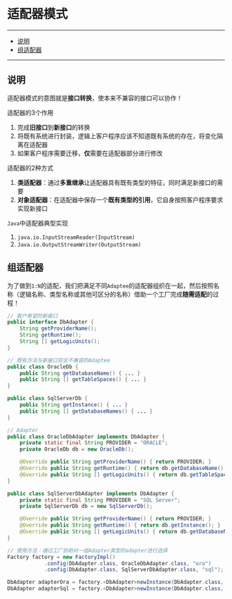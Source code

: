 # 适配器模式

---

- [说明](#说明)
- [组适配器](#组适配器)

---

## 说明

适配器模式的意图就是**接口转换**，使本来不兼容的接口可以协作！

适配器的3个作用
1. 完成**旧接口**到**新接口**的转换
2. 将既有系统进行封装，逻辑上客户程序应该不知道既有系统的存在，将变化隔离在适配器
3. 如果客户程序需要迁移，**仅**需要在适配器部分进行修改

适配器的2种方式
1. **类适配器**：通过**多重继承**让适配器具有既有类型的特征，同时满足新接口的需要
2. **对象适配器**：在适配器中保存一个**既有类型的引用**，它自身按照客户程序要求实现新接口

`Java`中适配器典型实现
1. `java.io.InputStreamReader(InputStream)`
2. `Java.io.OutputStreamWriter(OutputStream)`

## 组适配器

为了做到`1:N`的适配，我们把满足不同`Adaptee`的适配器组织在一起，然后按照名称（逻辑名称、类型名称或其他可区分的名称）借助一个工厂完成**随需适配**的过程！

```Java
// 客户希望的新接口
public interface DbAdapter {
	String getProviderName();
	String getRuntime();
	String [] getLogicUnits();
}
```

```Java
// 既有方法与新接口完全不兼容的Adaptee
public class OracleDb {
	public String getDatabaseName() { ... }
	public String [] getTableSpaces() { ... }
}

public class SqlServerDb {
	public String getInstance() { ... }
	public String [] getDatabaseNames() { ... }
}
```

```Java
// Adapter
public class OracleDbAdapter implements DbAdapter {
	private static final String PROVIDER = "ORACLE";
	private OracleDb db = new OracleDb();

	@Override public String getProviderName() { return PROVIDER; }
	@Override public String getRuntime() { return db.getDatabaseName(); }
	@Override public String [] getLogicUnits() { return db.getTableSpaces(); }
}

public class SqlServerDbAdapter implements DbAdapter {
	private static final String PROVIDER = "SQL Server";
	private SqlServerDb db = new SqlServerDb();

	@Override public String getProviderName() { return PROVIDER; }
	@Override public String getRuntime() { return db.getInstance(); }
	@Override public String [] getLogicUnits() { return db.getDatabaseNames(); }
}
```

```Java
// 使用方法：通过工厂协助对一组Adapter类型的adapter进行选择
Factory factory = new FactoryImpl()
			.config(DbAdapter.class, OracleDbAdapter.class, "ora")
			.config(DbAdapter.class, SqlServerDbAdapter.class, "sql");

DbAdapter adapterOra = factory.<DbAdapter>newInstance(DbAdapter.class, "ora");
DbAdapter adapterSql = factory.<DbAdapter>newInstance(DbAdapter.class, "sql");
```

